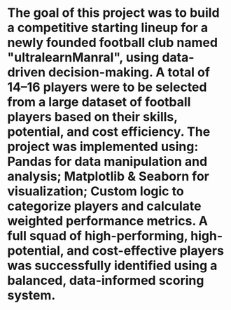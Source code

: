 # The goal of this project was to build a competitive starting lineup for a newly founded football club named "ultralearnManral", using data-driven decision-making. A total of 14–16 players were to be selected from a large dataset of football players based on their skills, potential, and cost efficiency. The project was implemented using: Pandas for data manipulation and analysis; Matplotlib & Seaborn for visualization; Custom logic to categorize players and calculate weighted performance metrics. A full squad of high-performing, high-potential, and cost-effective players was successfully identified using a balanced, data-informed scoring system.
